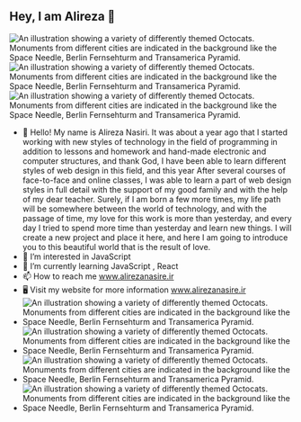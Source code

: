 ## Hey, I am Alireza 👋
![An illustration showing a variety of differently themed Octocats. Monuments from different cities are indicated in the background like the Space Needle, Berlin Fernsehturm and Transamerica Pyramid.](https://camo.githubusercontent.com/c1dcb74cc1c1835b1d716f5051499a2814c683c806b15f04b0eba492863703e9/68747470733a2f2f63646e2e6472696262626c652e636f6d2f75736572732f3733303730332f73637265656e73686f74732f363538313234332f6176656e746f2e676966)
![An illustration showing a variety of differently themed Octocats. Monuments from different cities are indicated in the background like the Space Needle, Berlin Fernsehturm and Transamerica Pyramid.](https://camo.githubusercontent.com/40165a147c3dcea0fa1db780bb533fc5f98546ccfb9d5d05ddb2f429277f5348/68747470733a2f2f616e616c7974696373696e6469616d61672e636f6d2f77702d636f6e74656e742f75706c6f6164732f323031382f31322f646576656c6f7065722d6472696262626c652e676966)
![An illustration showing a variety of differently themed Octocats. Monuments from different cities are indicated in the background like the Space Needle, Berlin Fernsehturm and Transamerica Pyramid.](https://soft14.storage.iran.liara.space/GitHub/Jowhareh_galleries_5_poster_14c4d918-0ad5-4ef6-a14c-5bc706f54551.jpeg)
- 👋 Hello! My name is Alireza Nasiri. It was about a year ago that I started working with new styles of technology in the field of programming in addition to lessons and homework and hand-made electronic and computer structures, and thank God, I have been able to learn different styles of web design in this field, and this year After several courses of face-to-face and online classes, I was able to learn a part of web design styles in full detail with the support of my good family and with the help of my dear teacher.
Surely, if I am born a few more times, my life path will be somewhere between the world of technology, and with the passage of time, my love for this work is more than yesterday, and every day I tried to spend more time than yesterday and learn new things. I will create a new project and place it here, and here I am going to introduce you to this beautiful world that is the result of love.
- 👀 I’m interested in JavaScript 
- 🌱 I’m currently learning JavaScript , React
- 📫 How to reach me www.alirezanasire.ir
- 🖥️ Visit my website for more information www.alirezanasire.ir
- ![An illustration showing a variety of differently themed Octocats. Monuments from different cities are indicated in the background like the Space Needle, Berlin Fernsehturm and Transamerica Pyramid.](https://camo.githubusercontent.com/a104435f0201226ac2ef0d8cc1e55601e26c1c005ab40107a5abef283da785b2/68747470733a2f2f696d672e736869656c64732e696f2f62616467652f68746d6c352d2532334533344632362e7376673f7374796c653d666f722d7468652d6261646765266c6f676f3d68746d6c35266c6f676f436f6c6f723d626c61636b)
- ![An illustration showing a variety of differently themed Octocats. Monuments from different cities are indicated in the background like the Space Needle, Berlin Fernsehturm and Transamerica Pyramid.](https://camo.githubusercontent.com/53ec2e58e03ba275d9b3a386abd96a243cf744a1a7121bdf8262fc8ae6ebc335/68747470733a2f2f696d672e736869656c64732e696f2f62616467652f6a6176617363726970742d2532333332333333302e7376673f7374796c653d666f722d7468652d6261646765266c6f676f3d6a617661736372697074266c6f676f436f6c6f723d253233463744463145)
- ![An illustration showing a variety of differently themed Octocats. Monuments from different cities are indicated in the background like the Space Needle, Berlin Fernsehturm and Transamerica Pyramid.](https://camo.githubusercontent.com/3babc94d778f96441b3a66615fb5ee88c6ed04f174ed49b04df92b071a7d0e80/68747470733a2f2f696d672e736869656c64732e696f2f62616467652f72656163742d2532333230323332612e7376673f7374796c653d666f722d7468652d6261646765266c6f676f3d7265616374266c6f676f436f6c6f723d253233363144414642)
- ![An illustration showing a variety of differently themed Octocats. Monuments from different cities are indicated in the background like the Space Needle, Berlin Fernsehturm and Transamerica Pyramid.](https://camo.githubusercontent.com/0d58facab1be74748c39244ff3d990ae8ddd765af40263ed006219154ba90649/68747470733a2f2f696d672e736869656c64732e696f2f62616467652f6e6f64652e6a732d3644413535463f7374796c653d666f722d7468652d6261646765266c6f676f3d6e6f64652e6a73266c6f676f436f6c6f723d7768697465)
<!---
Alirezanasire/Alirezanasiri is a ✨ special ✨ repository because its `README.md` (this file) appears on your GitHub profile.
You can click the Preview link to take a look at your changes.
--->
